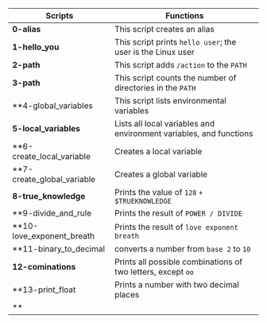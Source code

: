 |**Scripts**                |**Functions**                                                         |
|---------------------------|----------------------------------------------------------------------|
|**0-alias**                |This script creates an alias                                          |
|**1-hello_you**            |This script prints ```hello user```; the user is the Linux user       |
|**2-path**                 |This script adds ```/action``` to the ```PATH```                      |
|**3-path**                 |This script counts the number of directories in the ```PATH```        |
|**4-global_variables       |This script lists environmental variables                             |
|**5-local_variables**      |Lists all local variables and environment variables, and functions    |
|**6-create_local_variable  |Creates a  local variable					           |
|**7-create_global_variable |Creates a global variable                                             |
|**8-true_knowledge**       |Prints the value of ```128``` ```+``` ```$TRUEKNOWLEDGE```            |
|**9-divide_and_rule        |Prints the result of ```POWER / DIVIDE```                             |
|**10-love_exponent_breath  |Prints the result of ```love exponent breath```			   |
|**11-binary_to_decimal     |converts a number from ```base 2``` to ```10```			   |
|**12-cominations**         |Prints all possible combinations of two letters, except ```oo```      |
|**13-print_float	    |Prints a number with two decimal places				   |
|**								                                                                       
                                                     
